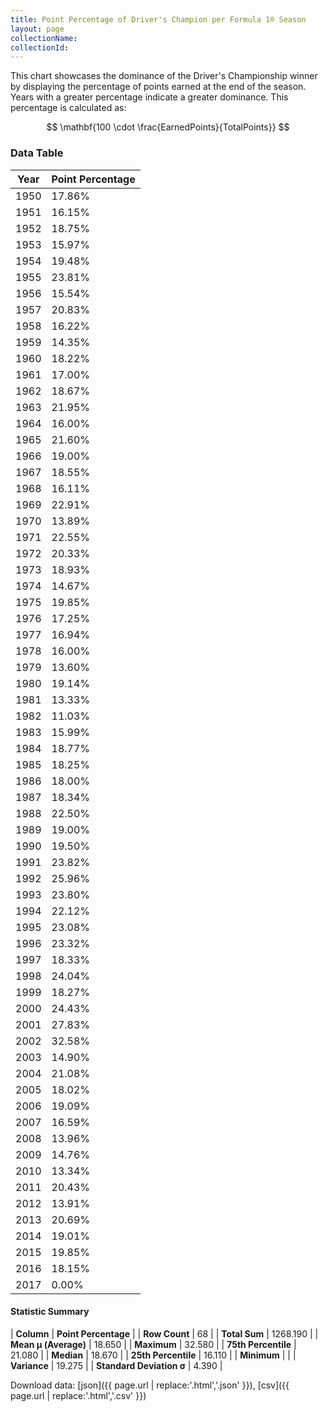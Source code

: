 ```yaml
---
title: Point Percentage of Driver's Champion per Formula 1® Season
layout: page
collectionName: 
collectionId: 
---
```




<canvas id="chart" width="400" height="180"></canvas>
<script>
var data = {
  "labels" : [
    "1950",
    "1951",
    "1952",
    "1953",
    "1954",
    "1955",
    "1956",
    "1957",
    "1958",
    "1959",
    "1960",
    "1961",
    "1962",
    "1963",
    "1964",
    "1965",
    "1966",
    "1967",
    "1968",
    "1969",
    "1970",
    "1971",
    "1972",
    "1973",
    "1974",
    "1975",
    "1976",
    "1977",
    "1978",
    "1979",
    "1980",
    "1981",
    "1982",
    "1983",
    "1984",
    "1985",
    "1986",
    "1987",
    "1988",
    "1989",
    "1990",
    "1991",
    "1992",
    "1993",
    "1994",
    "1995",
    "1996",
    "1997",
    "1998",
    "1999",
    "2000",
    "2001",
    "2002",
    "2003",
    "2004",
    "2005",
    "2006",
    "2007",
    "2008",
    "2009",
    "2010",
    "2011",
    "2012",
    "2013",
    "2014",
    "2015",
    "2016",
    "2017"
  ],
  "datasets" : [
    {
      "label" : "Point Percentage",
      "data" : [
        17.86,
        16.15,
        18.75,
        15.97,
        19.48,
        23.81,
        15.54,
        20.83,
        16.22,
        14.35,
        18.22,
        17,
        18.67,
        21.95,
        16,
        21.6,
        19,
        18.55,
        16.11,
        22.91,
        13.89,
        22.55,
        20.33,
        18.93,
        14.67,
        19.85,
        17.25,
        16.94,
        16,
        13.6,
        19.14,
        13.33,
        11.03,
        15.99,
        18.77,
        18.25,
        18,
        18.34,
        22.5,
        19,
        19.5,
        23.82,
        25.96,
        23.8,
        22.12,
        23.08,
        23.32,
        18.33,
        24.04,
        18.27,
        24.43,
        27.83,
        32.58,
        14.9,
        21.08,
        18.02,
        19.09,
        16.59,
        13.96,
        14.76,
        13.34,
        20.43,
        13.91,
        20.69,
        19.01,
        19.85,
        18.15,
        0
      ],
      "borderColor" : [
        "#1D181E",
        "#1D181E",
        "#1D181E",
        "#1D181E",
        "#1D181E",
        "#1D181E",
        "#1D181E",
        "#1D181E",
        "#1D181E",
        "#1D181E",
        "#1D181E",
        "#1D181E",
        "#1D181E",
        "#1D181E",
        "#1D181E",
        "#1D181E",
        "#1D181E",
        "#1D181E",
        "#1D181E",
        "#1D181E",
        "#1D181E",
        "#1D181E",
        "#1D181E",
        "#1D181E",
        "#1D181E",
        "#1D181E",
        "#1D181E",
        "#1D181E",
        "#1D181E",
        "#1D181E",
        "#1D181E",
        "#1D181E",
        "#1D181E",
        "#1D181E",
        "#1D181E",
        "#1D181E",
        "#1D181E",
        "#1D181E",
        "#1D181E",
        "#1D181E",
        "#1D181E",
        "#1D181E",
        "#1D181E",
        "#1D181E",
        "#1D181E",
        "#1D181E",
        "#1D181E",
        "#1D181E",
        "#1D181E",
        "#1D181E",
        "#1D181E",
        "#1D181E",
        "#1D181E",
        "#1D181E",
        "#1D181E",
        "#1D181E",
        "#1D181E",
        "#1D181E",
        "#1D181E",
        "#1D181E",
        "#1D181E",
        "#1D181E",
        "#1D181E",
        "#1D181E",
        "#1D181E",
        "#1D181E",
        "#1D181E",
        "#1D181E"
      ],
      "borderWidth" : 1,
      "backgroundColor" : [
        "#9C8E8D",
        "#9C8E8D",
        "#9C8E8D",
        "#9C8E8D",
        "#9C8E8D",
        "#9C8E8D",
        "#9C8E8D",
        "#9C8E8D",
        "#9C8E8D",
        "#9C8E8D",
        "#9C8E8D",
        "#9C8E8D",
        "#9C8E8D",
        "#9C8E8D",
        "#9C8E8D",
        "#9C8E8D",
        "#9C8E8D",
        "#9C8E8D",
        "#9C8E8D",
        "#9C8E8D",
        "#9C8E8D",
        "#9C8E8D",
        "#9C8E8D",
        "#9C8E8D",
        "#9C8E8D",
        "#9C8E8D",
        "#9C8E8D",
        "#9C8E8D",
        "#9C8E8D",
        "#9C8E8D",
        "#9C8E8D",
        "#9C8E8D",
        "#9C8E8D",
        "#9C8E8D",
        "#9C8E8D",
        "#9C8E8D",
        "#9C8E8D",
        "#9C8E8D",
        "#9C8E8D",
        "#9C8E8D",
        "#9C8E8D",
        "#9C8E8D",
        "#9C8E8D",
        "#9C8E8D",
        "#9C8E8D",
        "#9C8E8D",
        "#9C8E8D",
        "#9C8E8D",
        "#9C8E8D",
        "#9C8E8D",
        "#9C8E8D",
        "#9C8E8D",
        "#9C8E8D",
        "#9C8E8D",
        "#9C8E8D",
        "#9C8E8D",
        "#9C8E8D",
        "#9C8E8D",
        "#9C8E8D",
        "#9C8E8D",
        "#9C8E8D",
        "#9C8E8D",
        "#9C8E8D",
        "#9C8E8D",
        "#9C8E8D",
        "#9C8E8D",
        "#9C8E8D",
        "#9C8E8D"
      ]
    }
  ]
};
var options = {
  legend: {
    display: false
  },
  scales: {
    xAxes: [{
      ticks: {
        beginAtZero: true,
        maxRotation: 180,
        display: window.innerWidth > 800
      }
    }],
    yAxes: [{
      ticks: {
        beginAtZero: true
      }
    }]
  },
  onResize: function(chart, size) {
    chart.options.scales.xAxes[0].ticks.display = size.width > 800;
  }
};
var chart = new Chart("chart", {
    data: data,
    type: 'bar',
    options: options
});
</script>

This chart showcases the dominance of the Driver's Championship winner by displaying the percentage of points earned at the end of the season. Years with a greater percentage indicate a greater dominance. This percentage is calculated as:

$$ \mathbf{100 \cdot \frac{EarnedPoints}{TotalPoints}} $$

### Data Table

| Year | Point Percentage |
|--|--|
| 1950 | 17.86% |
| 1951 | 16.15% |
| 1952 | 18.75% |
| 1953 | 15.97% |
| 1954 | 19.48% |
| 1955 | 23.81% |
| 1956 | 15.54% |
| 1957 | 20.83% |
| 1958 | 16.22% |
| 1959 | 14.35% |
| 1960 | 18.22% |
| 1961 | 17.00% |
| 1962 | 18.67% |
| 1963 | 21.95% |
| 1964 | 16.00% |
| 1965 | 21.60% |
| 1966 | 19.00% |
| 1967 | 18.55% |
| 1968 | 16.11% |
| 1969 | 22.91% |
| 1970 | 13.89% |
| 1971 | 22.55% |
| 1972 | 20.33% |
| 1973 | 18.93% |
| 1974 | 14.67% |
| 1975 | 19.85% |
| 1976 | 17.25% |
| 1977 | 16.94% |
| 1978 | 16.00% |
| 1979 | 13.60% |
| 1980 | 19.14% |
| 1981 | 13.33% |
| 1982 | 11.03% |
| 1983 | 15.99% |
| 1984 | 18.77% |
| 1985 | 18.25% |
| 1986 | 18.00% |
| 1987 | 18.34% |
| 1988 | 22.50% |
| 1989 | 19.00% |
| 1990 | 19.50% |
| 1991 | 23.82% |
| 1992 | 25.96% |
| 1993 | 23.80% |
| 1994 | 22.12% |
| 1995 | 23.08% |
| 1996 | 23.32% |
| 1997 | 18.33% |
| 1998 | 24.04% |
| 1999 | 18.27% |
| 2000 | 24.43% |
| 2001 | 27.83% |
| 2002 | 32.58% |
| 2003 | 14.90% |
| 2004 | 21.08% |
| 2005 | 18.02% |
| 2006 | 19.09% |
| 2007 | 16.59% |
| 2008 | 13.96% |
| 2009 | 14.76% |
| 2010 | 13.34% |
| 2011 | 20.43% |
| 2012 | 13.91% |
| 2013 | 20.69% |
| 2014 | 19.01% |
| 2015 | 19.85% |
| 2016 | 18.15% |
| 2017 | 0.00% |

#### Statistic Summary

| **Column** | **Point Percentage** |
| **Row Count** | 68 |
| **Total Sum** | 1268.190 |
| **Mean μ (Average)** | 18.650 |
| **Maximum** | 32.580 |
| **75th Percentile** | 21.080 |
| **Median** | 18.670 |
| **25th Percentile** | 16.110 |
| **Minimum** |  |
| **Variance** | 19.275 |
| **Standard Deviation σ** | 4.390 |

Download data: [json]({{ page.url | replace:'.html','.json' }}), [csv]({{ page.url | replace:'.html','.csv' }})
